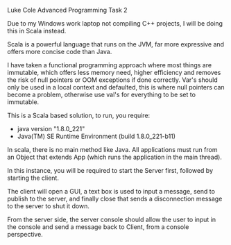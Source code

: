 Luke Cole Advanced Programming Task 2

Due to my Windows work laptop not compiling C++ projects, I will be doing this in Scala instead.

Scala is a powerful language that runs on the JVM, far more expressive and offers more concise code than Java.

I have taken a functional programming approach where most things are immutable, which offers less memory need, higher efficiency and removes the risk of null pointers or OOM exceptions if done correctly. Var's should only be used in a local context and defaulted, this is where null pointers can become a problem, otherwise use val's for everything to be set to immutable.

This is a Scala based solution, to run, you require:
- java version "1.8.0_221"
- Java(TM) SE Runtime Environment (build 1.8.0_221-b11)

In scala, there is no main method like Java. All applications must run from an Object that extends App (which runs the application in the main thread).

In this instance, you will be required to start the Server first, followed by starting the client.

The client will open a GUI, a text box is used to input a message, send to publish to the server, and finally close that sends a disconnection message to the server to shut it down.

From the server side, the server console should allow the user to input in the console and send a message back to Client, from a console perspective.

